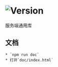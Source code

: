 # ![Version](https://img.shields.io/badge/version-8.44.22-green.svg)

服务端通用库

## 文档
    * `npm run doc`
    * 打开`doc/index.html`